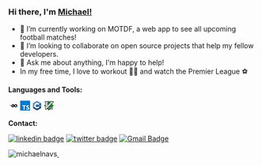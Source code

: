 ### Hi there, I'm [Michael!](https://github.com/tehmj)
- 🔭 I’m currently working on MOTDF, a web app to see all upcoming football matches! 
- 👯 I’m looking to collaborate on open source projects that help my fellow developers.
- 💬 Ask me about anything, I'm happy to help!
- In my free time, I love to workout 💪🏼 and watch the Premier League ⚽️

**Languages and Tools:**

<code><img height="20" src="https://raw.githubusercontent.com/github/explore/80688e429a7d4ef2fca1e82350fe8e3517d3494d/topics/go/go.png"></code>
<code><img height="20" src="https://raw.githubusercontent.com/github/explore/80688e429a7d4ef2fca1e82350fe8e3517d3494d/topics/typescript/typescript.png"></code>
<code><img height="20" src="https://raw.githubusercontent.com/github/explore/80688e429a7d4ef2fca1e82350fe8e3517d3494d/topics/cpp/cpp.png"></code>
<code><img height="20" src="https://raw.githubusercontent.com/github/explore/80688e429a7d4ef2fca1e82350fe8e3517d3494d/topics/vim/vim.png"></code>

**Contact:**

[![linkedin badge](https://img.shields.io/badge/Michael_Navarro-30302f?style=flat&logo=linkedin)](https://www.linkedin.com/in/michael-navarro-297438167/)
[![twitter badge](https://img.shields.io/badge/@tehmjn-30302f?style=flat&logo=twitter)](https://twitter.com/navazjm)
[![Gmail Badge](https://img.shields.io/badge/Michael_Navarro-30302f?style=flat&logo=gmail)](mailto:michaelnavs@gmail.com)

<p align = 'center'> 
  <a href="https://github.com/tehmj">
    <p>&nbsp;<img align="left" src="https://github-readme-stats.vercel.app/api?username=navazjm&show_icons=true&theme=github_dark" alt="michaelnavs" /></p>
  </a>
</p>
